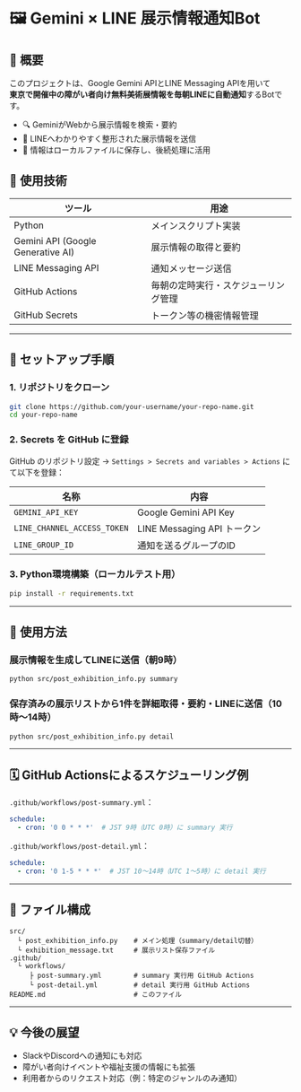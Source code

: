 # 🖼️ Gemini × LINE 展示情報通知Bot

## 📌 概要

このプロジェクトは、Google Gemini APIとLINE Messaging APIを用いて  
**東京で開催中の障がい者向け無料美術展情報を毎朝LINEに自動通知**するBotです。

- 🔍 GeminiがWebから展示情報を検索・要約
- 📩 LINEへわかりやすく整形された展示情報を送信
- 📁 情報はローカルファイルに保存し、後続処理に活用

## 🧰 使用技術

| ツール | 用途 |
|--------|------|
| Python | メインスクリプト実装 |
| Gemini API (Google Generative AI) | 展示情報の取得と要約 |
| LINE Messaging API | 通知メッセージ送信 |
| GitHub Actions | 毎朝の定時実行・スケジューリング管理 |
| GitHub Secrets | トークン等の機密情報管理 |

---

## 🔧 セットアップ手順

### 1. リポジトリをクローン

```bash
git clone https://github.com/your-username/your-repo-name.git
cd your-repo-name
```

### 2. Secrets を GitHub に登録

GitHub のリポジトリ設定 → `Settings > Secrets and variables > Actions` にて以下を登録：

| 名称 | 内容 |
|------|------|
| `GEMINI_API_KEY` | Google Gemini API Key |
| `LINE_CHANNEL_ACCESS_TOKEN` | LINE Messaging API トークン |
| `LINE_GROUP_ID` | 通知を送るグループのID |

### 3. Python環境構築（ローカルテスト用）

```bash
pip install -r requirements.txt
```

---

## 🚀 使用方法

### 展示情報を生成してLINEに送信（朝9時）

```bash
python src/post_exhibition_info.py summary
```

### 保存済みの展示リストから1件を詳細取得・要約・LINEに送信（10時〜14時）

```bash
python src/post_exhibition_info.py detail
```

---

## 🗓️ GitHub Actionsによるスケジューリング例

`.github/workflows/post-summary.yml`：

```yaml
schedule:
  - cron: '0 0 * * *'  # JST 9時（UTC 0時）に summary 実行
```

`.github/workflows/post-detail.yml`：

```yaml
schedule:
  - cron: '0 1-5 * * *'  # JST 10〜14時（UTC 1〜5時）に detail 実行
```

---

## 📁 ファイル構成

```plaintext
src/
  └ post_exhibition_info.py    # メイン処理（summary/detail切替）
  └ exhibition_message.txt     # 展示リスト保存ファイル
.github/
  └ workflows/
     ├ post-summary.yml        # summary 実行用 GitHub Actions
     └ post-detail.yml         # detail 実行用 GitHub Actions
README.md                      # このファイル
```

---

## 💡 今後の展望

- SlackやDiscordへの通知にも対応
- 障がい者向けイベントや福祉支援の情報にも拡張
- 利用者からのリクエスト対応（例：特定のジャンルのみ通知）
